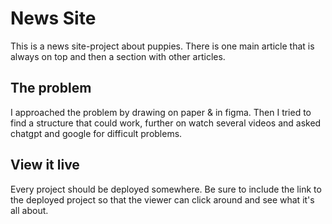 # News Site

This is a news site-project about puppies. There is one main article that is always on top and then a section with other articles. 

## The problem

I approached the problem by drawing on paper & in figma. Then I tried to find a structure that could work, further on watch several videos and asked chatgpt and google for difficult problems. 

## View it live
Every project should be deployed somewhere. Be sure to include the link to the deployed project so that the viewer can click around and see what it's all about.
